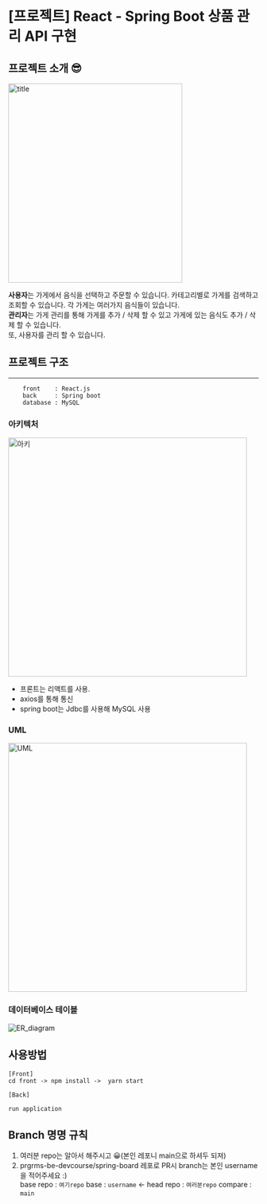 # [프로젝트] React - Spring Boot 상품 관리 API 구현

## 프로젝트 소개 😎

<img width="350" height="400 " alt="title" src="https://user-images.githubusercontent.com/74031333/167298031-db521e7f-f10a-41ec-9b05-a3d02108748a.png">

**사용자**는 가게에서 음식을 선택하고 주문할 수 있습니다.
카테고리별로 가게를 검색하고 조회할 수 있습니다.
각 가게는 여러가지 음식들이 있습니다.  
**관리자**는 가게 관리를 통해 가게를 추가 / 삭제 할 수 있고 가게에 있는 음식도 추가 / 삭제 할 수 있습니다.  
또, 사용자를 관리 할 수 있습니다.

## 프로젝트 구조

---

```
    front    : React.js
    back     : Spring boot
    database : MySQL
```

### 아키텍처

<img width="480" alt="아키" src="https://user-images.githubusercontent.com/74031333/167295795-49664cfa-c719-44ce-91cf-6ba170c3a509.png">

- 프론트는 리액트를 사용.
- axios를 통해 통신
- spring boot는 Jdbc를 사용해 MySQL 사용

### UML

<img width="480" height ="500" alt="UML" src="https://user-images.githubusercontent.com/74031333/167297750-7630f481-5d35-4c1d-aca0-94e711051732.png">

### 데이터베이스 테이블

![ER_diagram](https://user-images.githubusercontent.com/74031333/167295191-e5a14345-6e3f-4813-bae0-6f8a9af9367e.png)

## 사용방법

```
[Front]
cd front -> npm install ->  yarn start

[Back]

run application

```

## Branch 명명 규칙

1.  여러분 repo는 알아서 해주시고 😀(본인 레포니 main으로 하셔두 되져)
2.  prgrms-be-devcourse/spring-board 레포로 PR시 branch는 본인 username을 적어주세요 :)  
    base repo : `여기repo` base : `username` ← head repo : `여러분repo` compare : `main`

